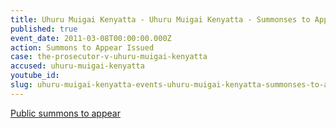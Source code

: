 ```yaml
---
title: Uhuru Muigai Kenyatta - Uhuru Muigai Kenyatta - Summonses to Appear
published: true
event_date: 2011-03-08T00:00:00.000Z
action: Summons to Appear Issued
case: the-prosecutor-v-uhuru-muigai-kenyatta
accused: uhuru-muigai-kenyatta
youtube_id:
slug: uhuru-muigai-kenyatta-events-uhuru-muigai-kenyatta-summonses-to-appear
---
```



[Public summons to appear](http://www.icc-cpi.int/iccdocs/doc/doc1037052.pdf)